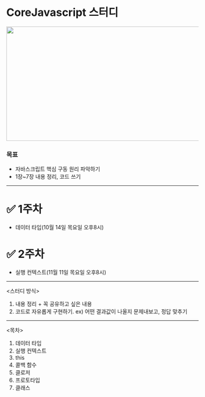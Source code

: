 # CoreJavascript 스터디
<p align='center'><img src="https://user-images.githubusercontent.com/76730867/136645376-0734e6da-bf01-462d-996e-556f9fd4dabf.png" width="600" height="300"/></center></p>

### 목표
- 자바스크립트 핵심 구동 원리 파악하기
- 1장~7장 내용 정리, 코드 쓰기

---

# ✅ 1주차
- 데이터 타입(10월 14일 목요일 오후8시)

# ✅ 2주차
- 실행 컨텍스트(11월 11일 목요일 오후8시)

-------------------------------------------------------

<스터디 방식>
1. 내용 정리 + 꼭 공유하고 싶은 내용 
2.  코드로 자유롭게 구현하기. 
ex) 어떤 결과값이 나올지 문제내보고, 정답 맞추기

---------------------------------------------------------

<목차>
1. 데이터 타입
2. 실행 컨텍스트
3. this
4. 콜백 함수
5. 클로저
6. 프로토타입
7. 클래스





